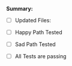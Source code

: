 **Summary:**

- [ ] Updated Files:

- [ ] Happy Path Tested

- [ ] Sad Path Tested

- [ ] All Tests are passing

